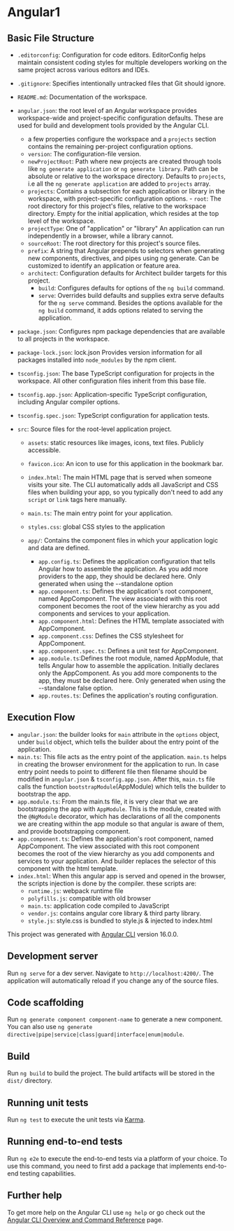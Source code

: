# Angular1

## Basic File Structure

- `.editorconfig`: Configuration for code editors. EditorConfig helps maintain consistent coding styles for multiple developers working on the same project across various editors and IDEs.
- `.gitignore`: Specifies intentionally untracked files that Git should ignore.
- `README.md`: Documentation of the workspace.
- `angular.json`: the root level of an Angular workspace provides workspace-wide and project-specific configuration defaults. These are used for build and development tools provided by the Angular CLI.
  - a few properties configure the workspace and a `projects` section contains the remaining per-project configuration options.
  - `version`: The configuration-file version.
  - `newProjectRoot`: Path where new projects are created through tools like `ng generate application` or `ng generate library`. Path can be absolute or relative to the workspace directory. Defaults to `projects`, i.e all the `ng generate application` are added to `projects` array.
  - `projects`: Contains a subsection for each application or library in the workspace, with project-specific configuration options. - `root`: The root directory for this project's files, relative to the workspace directory. Empty for the initial application, which resides at the top level of the workspace.
  - `projectType`: One of "application" or "library" An application can run independently in a browser, while a library cannot.
  - `sourceRoot`: The root directory for this project's source files.
  - `prefix`: A string that Angular prepends to selectors when generating new components, directives, and pipes using ng generate. Can be customized to identify an application or feature area.
  - `architect`: Configuration defaults for Architect builder targets for this project.
    - `build`: Configures defaults for options of the `ng build` command.
    - `serve`: Overrides build defaults and supplies extra serve defaults for the `ng serve` command. Besides the options available for the `ng build` command, it adds options related to serving the application.
- `package.json`: Configures npm package dependencies that are available to all projects in the workspace.
- `package-lock.json`: lock.json Provides version information for all packages installed into `node_modules` by the npm client.
- `tsconfig.json`: The base TypeScript configuration for projects in the workspace. All other configuration files inherit from this base file.
- `tsconfig.app.json`: Application-specific TypeScript configuration, including Angular compiler options.
- `tsconfig.spec.json`: TypeScript configuration for application tests.
- `src`: Source files for the root-level application project.

  - `assets`: static resources like images, icons, text files. Publicly accessible.
  - `favicon.ico`: An icon to use for this application in the bookmark bar.
  - `index.html`: The main HTML page that is served when someone visits your site. The CLI automatically adds all JavaScript and CSS files when building your app, so you typically don't need to add any `script` or `link` tags here manually.
  - `main.ts`: The main entry point for your application.
  - `styles.css`: global CSS styles to the application
  - `app/`: Contains the component files in which your application logic and data are defined.

    - `app.config.ts`: Defines the application configuration that tells Angular how to assemble the application. As you add more providers to the app, they should be declared here. Only generated when using the --standalone option
    - `app.component.ts`: Defines the application's root component, named AppComponent. The view associated with this root component becomes the root of the view hierarchy as you add components and services to your application.
    - `app.component.html`: Defines the HTML template associated with AppComponent.
    - `app.component.css`: Defines the CSS stylesheet for AppComponent.
    - `app.component.spec.ts`: Defines a unit test for AppComponent.
    - `app.module.ts`:Defines the root module, named AppModule, that tells Angular how to assemble the application. Initially declares only the AppComponent. As you add more components to the app, they must be declared here. Only generated when using the --standalone false option.
    - `app.routes.ts`: Defines the application's routing configuration.

## Execution Flow

- `angular.json`: the builder looks for `main` attribute in the `options` object, under `build` object, which tells the builder about the entry point of the application.
- `main.ts`: This file acts as the entry point of the application. `main.ts` helps in creating the browser environment for the application to run. In case entry point needs to point to different file then filename should be modified in `angular.json` & `tsconfig.app.json`. After this, `main.ts` file calls the function `bootstrapModule`(AppModule) which tells the builder to bootstrap the app.
- `app.module.ts`: From the main.ts file, it is very clear that we are bootstrapping the app with `AppModule`. This is the module, created with the `@NgModule` decorator, which has declarations of all the components we are creating within the app module so that angular is aware of them, and provide bootstrapping component.
- `app.component.ts`: Defines the application's root component, named AppComponent. The view associated with this root component becomes the root of the view hierarchy as you add components and services to your application. And builder replaces the selector of this component with the html template.
- `index.html`: When this angular app is served and opened in the browser, the scripts injection is done by the compiler. these scripts are:
  - `runtime.js`: webpack runtime file
  - `polyfills.js`: compatible with old browser
  - `main.ts`: application code compiled to JavaScript
  - `vendor.js`: contains angular core library & third party library.
  - `style.js`: style.css is bundled to style.js & injected to index.html

This project was generated with [Angular CLI](https://github.com/angular/angular-cli) version 16.0.0.

## Development server

Run `ng serve` for a dev server. Navigate to `http://localhost:4200/`. The application will automatically reload if you change any of the source files.

## Code scaffolding

Run `ng generate component component-name` to generate a new component. You can also use `ng generate directive|pipe|service|class|guard|interface|enum|module`.

## Build

Run `ng build` to build the project. The build artifacts will be stored in the `dist/` directory.

## Running unit tests

Run `ng test` to execute the unit tests via [Karma](https://karma-runner.github.io).

## Running end-to-end tests

Run `ng e2e` to execute the end-to-end tests via a platform of your choice. To use this command, you need to first add a package that implements end-to-end testing capabilities.

## Further help

To get more help on the Angular CLI use `ng help` or go check out the [Angular CLI Overview and Command Reference](https://angular.io/cli) page.
